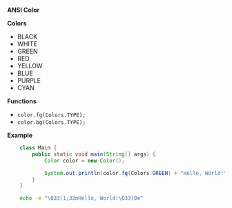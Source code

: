 **ANSI Color**

**Colors**
* BLACK
* WHITE
* GREEN
* RED
* YELLOW
* BLUE
* PURPLE
* CYAN

**Functions**
* `color.fg(Colors.TYPE);`
* `color.bg(Colors.TYPE);`

**Example**
```java
    class Main {
        public static void main(String[] args) {
            Color color = new Color();

            System.out.println(color.fg(Colors.GREEN) + "Hello, World!" + color.reset());
        }
    }
```

```Bash
    echo -e "\033[1;32mHello, World!\033[0m"
```
